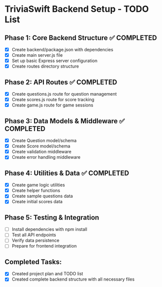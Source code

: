 # TriviaSwift Backend Setup - TODO List

## Phase 1: Core Backend Structure ✅ COMPLETED
- [x] Create backend/package.json with dependencies
- [x] Create main server.js file
- [x] Set up basic Express server configuration
- [x] Create routes directory structure

## Phase 2: API Routes ✅ COMPLETED
- [x] Create questions.js route for question management
- [x] Create scores.js route for score tracking  
- [x] Create game.js route for game sessions

## Phase 3: Data Models & Middleware ✅ COMPLETED
- [x] Create Question model/schema
- [x] Create Score model/schema
- [x] Create validation middleware
- [x] Create error handling middleware

## Phase 4: Utilities & Data ✅ COMPLETED
- [x] Create game logic utilities
- [x] Create helper functions
- [x] Create sample questions data
- [x] Create initial scores data

## Phase 5: Testing & Integration
- [ ] Install dependencies with npm install
- [ ] Test all API endpoints
- [ ] Verify data persistence
- [ ] Prepare for frontend integration

## Completed Tasks:
- [x] Created project plan and TODO list
- [x] Created complete backend structure with all necessary files
